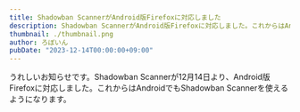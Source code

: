 ```yaml
---
title: Shadowban ScannerがAndroid版Firefoxに対応しました
description: Shadowban ScannerがAndroid版Firefoxに対応しました。これからはAndroidでもShadowban Scannerを使えるようになります。
thumbnail: ./thumbnail.png
author: ろぼいん
pubDate: "2023-12-14T00:00:00+09:00"
---
```


うれしいお知らせです。Shadowban Scannerが12月14日より、Android版Firefoxに対応しました。これからはAndroidでもShadowban Scannerを使えるようになります。
